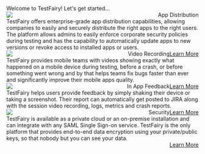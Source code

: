 <div class="getting-started-container container">
    <div class="getting-started-title">Welcome to TestFairy! Let's get started...</div>
    <div class="row">
      <div class="getting-started-card col">
        <div class="getting-started-question float-left">App Distribution</div>
        <img class="getting-started-img float-right" src="https://docs.testfairy.com/img/getting-started/icon-app-distribution.png" />
        <div class="getting-started-body float-left">TestFairy offers enterprise-grade app distribution capabilities, allowing companies to easily and securely distribute the right apps to the right users. The platform allows admins to easily enforce corporate security policies during testing and
          has the capability to automatically update apps to new versions or revoke access to installed apps or users.</div>
        <a class="getting-started-btn float-left" href="../App_Distribution/Distributing_Your_Apps.html">Learn More</a>
      </div>
      <div class="getting-started-card col">
        <div class="getting-started-question float-left">Video Recording</div>
        <img class="getting-started-img float-right" src="https://docs.testfairy.com/img/getting-started/icon-video.png" />
        <div class="getting-started-body float-left">TestFairy provides mobile teams with videos showing exactly what happened on a mobile device during testing, before a crash, or before something went wrong and by that helps teams fix bugs faster than ever and significantly improve their mobile
          apps quality.</div>
        <a class="getting-started-btn float-left" href="../SDK/Begin_with_options.html#video-recording">Learn More</a>
      </div>
    </div>
    <div class="row">
      <div class="getting-started-card col">
        <div class="getting-started-question float-left">In App Feedback</div>
        <img class="getting-started-img float-right" src="https://docs.testfairy.com/img/getting-started/icon-in-app-feedback.png" />
        <div class="getting-started-body float-left">TestFairy helps users provide feedback by simply shaking their device or taking a screenshot. Their report can automatically get posted to JIRA along with the session video recording, logs, metrics and crash reports.</div>
        <a class="getting-started-btn float-left" href="../App_Distribution/Distributing_Your_Apps.html">Learn More</a>
      </div>
      <div class="getting-started-card col">
        <div class="getting-started-question float-left">Security</div>
        <img class="getting-started-img float-right" src="https://docs.testfairy.com/img/getting-started/icon-security.png" />
        <div class="getting-started-body float-left">TestFairy is available as a private cloud or an on-premise installation and can integrate with any SAML Single Sign-on service. TestFairy is the only platform that provides end-to-end data encryption using your private/public keys, so that nobody
          but you can see your data.</div>
        <a class="getting-started-btn float-left" href="../App_Distribution/Distributing_Your_Apps.html">Learn More</a>
      </div>
    </div>
  </div>
 
 
<style>.getting-started-question , .getting-started-body , .getting-started-btn {float: right;}</style>

<!---<style>.page-header, .suggest-edit-container, .was-doc-helpful {display: none !important;}</style>
<style>.getting-started-row {width: auto !important}</style>
<style>.getting-started-card {width: 100%; background-color: #FAECE5 ;padding: 16px;
}</style>
<style>.getting-started-container {width: auto !important}</style>
<style>.getting-started-body {text-align: justify;}</style>
<style>.row {display: -webkit-box; display: -webkit-flex; display: -ms-flexbox; display: flex; -webkit-flex-wrap: wrap; -ms-flex-wrap: wrap; flex-wrap: wrap; margin-right: -15px; margin-left: -15px;}</style>
--->


<script src="https://ajax.googleapis.com/ajax/libs/webfont/1.4.7/webfont.js" type="text/javascript"></script>
<script type="text/javascript">WebFont.load({  google: {    families: ["Inconsolata:400,700","Lato:100,100italic,300,300italic,400,400italic,700,700italic,900,900italic","Roboto:100,100italic,300,300italic,regular,italic,500,500italic,700,700italic,900","Playfair Display:regular,italic","Roboto Slab:regular,700"]  }});</script>

